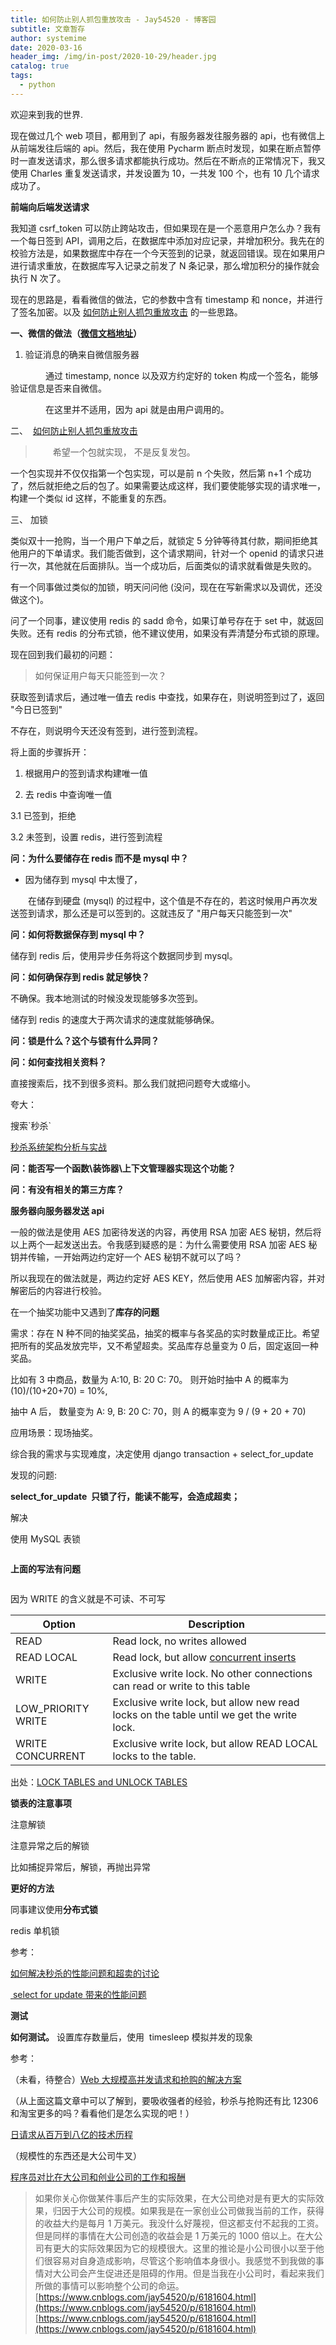 ```yaml
---
title: 如何防止别人抓包重放攻击 - Jay54520 - 博客园
subtitle: 文章暂存
author: systemime
date: 2020-03-16
header_img: /img/in-post/2020-10-29/header.jpg
catalog: true
tags:
  - python
---
```


欢迎来到我的世界.

<!-- more -->

现在做过几个 web 项目，都用到了 api，有服务器发往服务器的 api，也有微信上从前端发往后端的 api。然后，我在使用 Pycharm 断点时发现，如果在断点暂停时一直发送请求，那么很多请求都能执行成功。然后在不断点的正常情况下，我又使用 Charles 重复发送请求，并发设置为 10，一共发 100 个，也有 10 几个请求成功了。

**前端向后端发送请求**

我知道 csrf_token 可以防止跨站攻击，但如果现在是一个恶意用户怎么办？我有一个每日签到 API，调用之后，在数据库中添加对应记录，并增加积分。我先在的校验方法是，如果数据库中存在一个今天签到的记录，就返回错误。现在如果用户进行请求重放，在数据库写入记录之前发了 N 条记录，那么增加积分的操作就会执行 N 次了。

现在的思路是，看看微信的做法，它的参数中含有 timestamp 和 nonce，并进行了签名加密。以及 [如何防止别人抓包重放攻击](http://jingyan.baidu.com/article/597a0643605a69312b5243c1.html "Jay54520") 的一些思路。

**一、微信的做法（[微信文档地址](https://mp.weixin.qq.com/wiki "Jay54520")）**

1.  验证消息的确来自微信服务器

　　　　通过 timestamp, nonce 以及双方约定好的 token 构成一个签名，能够验证信息是否来自微信。

　　　　在这里并不适用，因为 api 就是由用户调用的。

二、  [如何防止别人抓包重放攻击](http://jingyan.baidu.com/article/597a0643605a69312b5243c1.html "Jay54520")

> 　　希望一个包就实现， 不是反复发包。

一个包实现并不仅仅指第一个包实现，可以是前 n 个失败，然后第 n+1 个成功了，然后就拒绝之后的包了。如果需要达成这样，我们要使能够实现的请求唯一，构建一个类似 id 这样，不能重复的东西。

三、 加锁

类似双十一抢购，当一个用户下单之后，就锁定 5 分钟等待其付款，期间拒绝其他用户的下单请求。我们能否做到，这个请求期间，针对一个 openid 的请求只进行一次，其他就在后面排队。当一个成功后，后面类似的请求就看做是失败的。

有一个同事做过类似的加锁，明天问问他 (没问，现在在写新需求以及调优，还没做这个)。

问了一个同事，建议使用 redis 的 sadd 命令，如果订单号存在于 set 中，就返回失败。还有 redis 的分布式锁，他不建议使用，如果没有弄清楚分布式锁的原理。

现在回到我们最初的问题：

> 如何保证用户每天只能签到一次？

获取签到请求后，通过唯一值去 redis 中查找，如果存在，则说明签到过了，返回 "今日已签到"

不存在，则说明今天还没有签到，进行签到流程。

将上面的步骤拆开：

1. 根据用户的签到请求构建唯一值

2. 去 redis 中查询唯一值

3.1 已签到，拒绝

3.2 未签到，设置 redis，进行签到流程

**问：为什么要储存在 redis 而不是 mysql 中？**

-   因为储存到 mysql 中太慢了，

　　在储存到硬盘 (mysql) 的过程中，这个值是不存在的，若这时候用户再次发送签到请求，那么还是可以签到的。这就违反了 "用户每天只能签到一次"

**问：如何将数据保存到 mysql 中？**

储存到 redis 后，使用异步任务将这个数据同步到 mysql。

**问：如何确保存到 redis 就足够快？**

不确保。我本地测试的时候没发现能够多次签到。

储存到 redis 的速度大于两次请求的速度就能够确保。

**问：锁是什么？这个与锁有什么异同？**

**问：如何查找相关资料？**

直接搜索后，找不到很多资料。那么我们就把问题夸大或缩小。

夸大：

搜索\`秒杀\`

[秒杀系统架构分析与实战](https://my.oschina.net/xianggao/blog/524943 "Jay54520")

**问：能否写一个函数\\装饰器\\上下文管理器实现这个功能？**

**问：有没有相关的第三方库？**

**服务器向服务器发送 api**

一般的做法是使用 AES 加密待发送的内容，再使用 RSA 加密 AES 秘钥，然后将以上两个一起发送出去。令我感到疑惑的是：为什么需要使用 RSA 加密 AES 秘钥并传输，一开始两边约定好一个 AES 秘钥不就可以了吗？

所以我现在的做法就是，两边约定好 AES KEY，然后使用 AES 加解密内容，并对解密后的内容进行校验。

在一个抽奖功能中又遇到了**库存的问题**

需求：存在 N 种不同的抽奖奖品，抽奖的概率与各奖品的实时数量成正比。希望把所有的奖品发放完毕，又不希望超卖。奖品库存总量变为 0 后，固定返回一种奖品。

比如有 3 中商品，数量为 A:10, B: 20 C: 70。 则开始时抽中 A 的概率为 (10)/(10+20+70) = 10%,

抽中 A 后， 数量变为 A: 9, B: 20 C: 70，则 A 的概率变为 9 / (9 + 20 + 70)

应用场景：现场抽奖。

综合我的需求与实现难度，决定使用 django transaction + select_for_update 

发现的问题:

**select_for_update  只锁了行，能读不能写，会造成超卖；**

解决

使用 MySQL 表锁

```

```

**上面的写法有问题**

```

```

因为 WRITE 的含义就是不可读、不可写

| Option             | Description                                                                              |
| ------------------ | ---------------------------------------------------------------------------------------- |
| READ               | Read lock, no writes allowed                                                             |
| READ LOCAL         | Read lock, but allow [concurrent inserts](https://mariadb.com/kb/en/concurrent-inserts/) |
| WRITE              | Exclusive write lock. No other connections can read or write to this table               |
| LOW_PRIORITY WRITE | Exclusive write lock, but allow new read locks on the table until we get the write lock. |
| WRITE CONCURRENT   | Exclusive write lock, but allow READ LOCAL locks to the table.                           |

出处：[LOCK TABLES and UNLOCK TABLES](https://mariadb.com/kb/en/mariadb/lock-tables-and-unlock-tables/ "Jay54520")

**锁表的注意事项**

注意解锁

注意异常之后的解锁

比如捕捉异常后，解锁，再抛出异常

**更好的方法**

同事建议使用**分布式锁**

redis 单机锁

参考： 

[如何解决秒杀的性能问题和超卖的讨论](http://www.cnblogs.com/billyxp/p/3701124.html "Jay54520") 

[ select for update 带来的性能问题](https://virusdefender.net/index.php/archives/276/ "Jay54520")

**测试**

**如何测试。** 设置库存数量后，使用  timesleep 模拟并发的现象

参考：

（未看，待整合）[Web 大规模高并发请求和抢购的解决方案](http://www.cnblogs.com/php-rearch/p/6148119.html "Jay54520")

（从上面这篇文章中可以了解到，要吸收强者的经验，秒杀与抢购还有比 12306 和淘宝更多的吗？看看他们是怎么实现的吧！）

[日请求从百万到八亿的技术历程](http://mp.weixin.qq.com/s?__biz=MzA4MjEyNTA5Mw==&mid=2652564444&idx=1&sn=01813b05b4a2d7fef5f22f8e21ac3a2e&chksm=8464c396b3134a80a22abd4d4d4b15085cd36b81e1cc67e93a0342c397d9eff1673a20fc1f19&scene=0#rd "Jay54520")

（规模性的东西还是大公司牛叉）

[程序员对比在大公司和创业公司的工作和报酬](http://blog.jobbole.com/108423/ "Jay54520")

> 如果你关心你做某件事后产生的实际效果，在大公司绝对是有更大的实际效果，归因于大公司的规模。如果我是在一家创业公司做我当前的工作，获得的收益大约是每月 1 万美元。我没什么好蔑视，但这都支付不起我的工资。但是同样的事情在大公司创造的收益会是 1 万美元的 1000 倍以上。在大公司有更大的实际效果因为它的规模很大。这里的推论是小公司很小以至于他们很容易对自身造成影响，尽管这个影响值本身很小。我感觉不到我做的事情对大公司会产生促进还是阻碍的作用。但是当我在小公司时，看起来我们所做的事情可以影响整个公司的命运。 
>  [https://www.cnblogs.com/jay54520/p/6181604.html](https://www.cnblogs.com/jay54520/p/6181604.html) 
>  [https://www.cnblogs.com/jay54520/p/6181604.html](https://www.cnblogs.com/jay54520/p/6181604.html)
